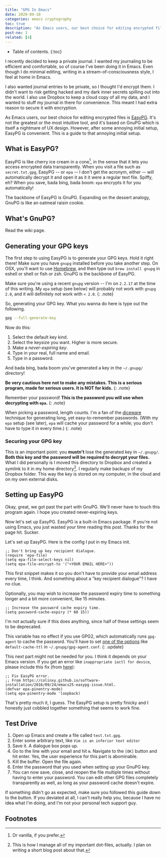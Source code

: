```yaml
---
title: "GPG In Emacs"
date: 2020-04-10
categories: emacs cryptography
toc: true
description: "As Emacs users, our best choice for editing encrypted files is EasyPG."
post-no: 3
related: [4]
---
```


* Table of contents.
{:toc}

I recently decided to keep a private journal. I wanted my journaling to be efficient and comfortable, so of course I've been doing it in Emacs. Even though I do minimal editing, writing in a stream-of-consciousness style, I feel at home in Emacs.

I also wanted journal entries to be private, so I thought I'd encrypt them. I didn't want to risk getting hacked and my dark inner secrets spilling out into the world. I also use Dropbox to keep a cloud copy of all my data, and I wanted to stuff my journal in there for convenience. This meant I had extra reason to secure it with encryption.

As Emacs users, our best choice for editing encrypted files is [EasyPG](https://epg.osdn.jp/). It's not the greatest or the most intuitive tool, and it's based on GnuPG which is itself a nightmare of UX design. However, after some annoying initial setup, EasyPG is convenient. This is a guide to that annoying initial setup.

## What is EasyPG?

EasyPG is like cherry ice cream in a cone[^ice-cream], in the sense that it lets you access encrypted data transparently. When you visit a file such as `secret.txt.gpg`, EasyPG -- or `epa` -- I don't get the acronym, either -- will automatically decrypt it and open it as it it were a regular text file. Spiffy, eh? When you save, bada bing, bada boom: `epa` encrypts it for you automatically!

[^ice-cream]: Or vanilla, if you prefer.

The backbone of EasyPG is GnuPG. Expanding on the dessert analogy, GnuPG is like an oatmeal raisin cookie.

## What's GnuPG?

Read the wiki page.

## Generating your GPG keys

The first step to using EasyPG is to generate your GPG keys. Hold it right there! Make sure you have `gnupg` installed before you take another step. On OSX, you'll want to use [Homebrew](http://brew.sh/), and then type out `brew install gnupg` in eshell or shell or fish or zsh. GnuPG is the backbone of EasyPG.

Make sure you're using a recent `gnupg` version -- I'm on `2.2.17` at the time of this writing. My `epa` setup (see below) will probably not work with `gnupg 2.0`, and it will definitely not work with `< 2.0`.
{: .note}

So, generating your GPG key. What you wanna do here is type out the following.

```bash
gpg --full-generate-key
```

Now do this:

1. Select the default key kind.
1. Select the keysize you want. Higher is more secure.
1. Make a *never-expiring key*.
1. Type in your real, full name and email.
1. Type in a password.

And bada bing, bada boom you've generated a key in the `~/.gnupg/` directory!

**Be very cautious here not to make any mistakes. This is a serious program, made for serious users. It is NOT for kids.**
{: .note}

Remember your password! **This is the password you will use when decrypting with `epa`.**
{: .note}

When picking a password, length counts. I'm a fan of the [diceware](https://en.wikipedia.org/wiki/Diceware) technique for generating long, yet easy-to-remember passwords. (With my `epa` setup (see later), `epa` will cache your password for a while; you don't have to type it in every time.)
{: .note}

### Securing your GPG key

This is an important point: you **mustn't** lose the generated key in `~/.gnupg/`. **Both this key and the password will be required to decrypt your files.** What I did personally is I moved this directory to Dropbox and created a symlink to it in my home directory[^genius]. I regularly make backups of my Dropbox folder. This way the key is stored on my computer, in the cloud and on my own external disks.

[^genius]: This is how I manage all of my important dot-files, actually. I plan on writing a short blog post about that.

## Setting up EasyPG

Okay, great, we got past the part with GnuPG. We'll never have to touch this program again. I hope you created never-expiring keys.

Now let's set up EasyPG. EasyPG is a built-in Emacs package. If you're not using Emacs, you just wasted your time reading this post. Thanks for the page hit. Sucker.

Let's set up EasyPG. Here is the config I put in my Emacs init.

```elisp
;; Don't bring up key recipient dialogue.
(require 'epa-file)
(setq epa-file-select-keys nil)
(setq epa-file-encrypt-to '("<YOUR EMAIL HERE>"))
```

This first snippet makes it so you don't have to provide your email address every time, I think. And something about a "key recipient dialogue"? I have no clue.

Optionally, you may wish to increase the password expiry time to something longer and a bit more convenient, like 15 minutes.

```elisp
;; Increase the password cache expiry time.
(setq password-cache-expiry (* 60 15))
```

I'm not actually sure if this does anything, since half of these settings seem to be deprecated.

This variable has no effect if you use GPG2, which automatically runs `gpg-agent` to cache the password. You'll have to set [one of the options](https://www.gnupg.org/documentation/manuals/gnupg/Agent-Options.html) like `default-cache-ttl` in `~/.gnupg/gpg-agent.conf`.
{: .update}

This next part might not be needed for you. I think it depends on your Emacs version. If you get an error like `inappropriate ioctl for device`, please include this fix (from [here](https://colinxy.github.io/software-installation/2016/09/24/emacs25-easypg-issue.html)):

```elisp
;; Fix EasyPG error.
;; From https://colinxy.github.io/software-installation/2016/09/24/emacs25-easypg-issue.html.
(defvar epa-pinentry-mode)
(setq epa-pinentry-mode 'loopback)
```

That's pretty much it, I guess. The EasyPG setup is pretty finicky and I honestly just cobbled together something that seems to work fine.

## Test Drive

1. Open up Emacs and create a file called `test.txt.gpg`.
1. Enter some arbitrary text, like `Vim is an inferior text editor`
1. Save it. A dialogue box pops up.
1. Go to the line with your email and hit `m`. Navigate to the `[OK]` button and hit enter. Yes, the user experience for this part is abominable.
1. Kill the buffer. Open the file again.
1. Enter the password that you used when setting up your GnuPG key.
1. You can now save, close, and reopen the file multiple times without having to enter your password. You can edit other GPG files completely transparently as well, as long as your password cache doesn't expire.

If something didn't go as expected, make sure you followed this guide down to the button. If you deviated at all, I can't really help you, because I have no idea what I'm doing, and I'm not your personal tech support guy.

## Footnotes
